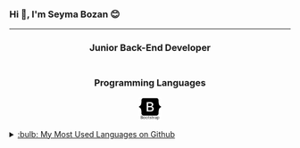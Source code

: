 ### Hi 👋, I'm Seyma Bozan 😊
<hr>
<h3 align="center"><b>Junior Back-End Developer</b></h3>

<h3 align="center"><br>Programming Languages</h3>

<p align="center">
<a href="https://getbootstrap.com" target="_blank"> <img src="https://raw.githubusercontent.com/devicons/devicon/master/icons/bootstrap/bootstrap-plain-wordmark.svg" alt="bootstrap" width="40" height="40"/>
</p>

<details>
<summary>:bulb:  My Most Used Languages on Github </summary>
<img src="https://github-readme-stats.vercel.app/api/top-langs/?username=seymabozan-B&layout=compact" >
</details>
